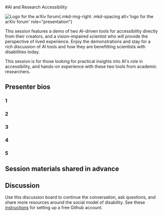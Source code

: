 #AI and Research Accessibility

![Logo for the arXiv forum](../../assets/arxiv-forum-logo-full-2024.svg){.mkd-img-right .mkd-spacing alt='logo for the arXiv forum' role="presentation"}

This session features a demo of two AI-driven tools for accessibility directly from their creators, and a vision-impaired scientist who will provide the perspective of lived experience. Enjoy the demonstrations and stay for a rich discussion of AI tools and how they are benefitting scientists with disabilities today.

This session is for those looking for practical insights into AI's role in accessibility, and hands-on experience with these two tools from academic researchers.

## Presenter bios

### 1

### 2

### 3

### 4

### 5


## Session materials shared in advance


## Discussion
Use this discussion board to continue the conversation, ask questions, and share more resources around the social model of disability. See these [instructions](discussion-board.md) for setting up a free Github account.
